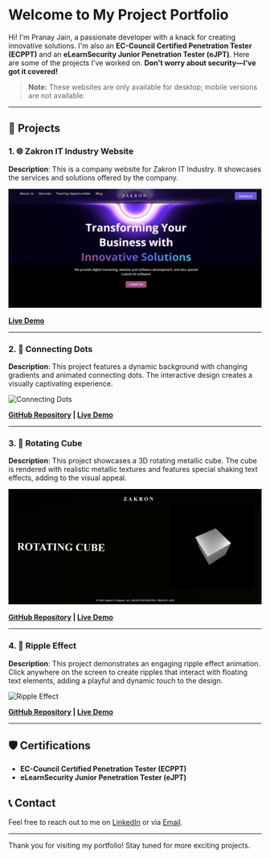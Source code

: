 # Welcome to My Project Portfolio

Hi! I'm Pranay Jain, a passionate developer with a knack for creating innovative solutions. I'm also an **EC-Council Certified Penetration Tester (ECPPT)** and an **eLearnSecurity Junior Penetration Tester (eJPT)**. Here are some of the projects I've worked on. **Don't worry about security—I've got it covered!**

> **Note:** These websites are only available for desktop; mobile versions are not available.

---

## 🚀 Projects

### 1. 🌐 Zakron IT Industry Website
**Description**: This is a company website for Zakron IT Industry. It showcases the services and solutions offered by the company.

![Zakron IT Industry Website](https://github.com/Zakronindustry/2D-Projects-Animations/blob/main/zakron(2).gif) 

**[Live Demo](https://zakronindustry.com)**

---

### 2. 🔷 Connecting Dots
**Description**: This project features a dynamic background with changing gradients and animated connecting dots. The interactive design creates a visually captivating experience.

![Connecting Dots](https://github.com/Zakronindustry/2D-Projects-Animations/blob/main/connectingdots.gif)

**[GitHub Repository](https://github.com/Zakronindustry/connecting-dots) | [Live Demo](https://connecting-dots.vercel.app/)**

---

### 3. 🧊 Rotating Cube
**Description**: This project showcases a 3D rotating metallic cube. The cube is rendered with realistic metallic textures and features special shaking text effects, adding to the visual appeal.

![Rotating Cube](https://github.com/Zakronindustry/2D-Projects-Animations/blob/main/Recording%202024-07-17%20133630(1).gif) 

**[GitHub Repository](https://github.com/Zakronindustry/rubix) | [Live Demo](https://rotatingcube.vercel.app/)**

---

### 4. 🌊 Ripple Effect
**Description**: This project demonstrates an engaging ripple effect animation. Click anywhere on the screen to create ripples that interact with floating text elements, adding a playful and dynamic touch to the design.

![Ripple Effect](https://github.com/Zakronindustry/2D-Projects-Animations/blob/main/ripple.gif) <!-- Update with actual link -->

**[GitHub Repository](https://github.com/Zakronindustry/Ripple) | [Live Demo](https://rippleeffect.vercel.app/)**

---

## 🛡️ Certifications

- **EC-Council Certified Penetration Tester (ECPPT)**
- **eLearnSecurity Junior Penetration Tester (eJPT)**

## 📞 Contact

Feel free to reach out to me on [LinkedIn](https://www.linkedin.com/in/pranay-jain-08b74a311/) or via [Email](mailto:pranayjain1001@gmail.com).

---

Thank you for visiting my portfolio! Stay tuned for more exciting projects.
